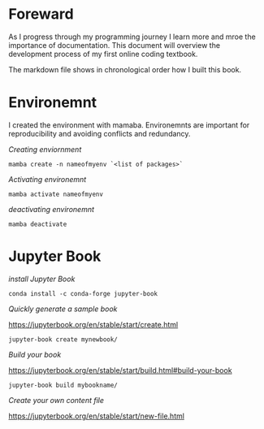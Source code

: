 # Foreward
As I progress through my programming journey I learn more and mroe the importance of documentation. This document will overview the development process of my first online coding textbook.

The markdown file shows in chronological order how I built this book.

# Environemnt

I created the environment with mamaba.
Environemnts are important for reproducibility and avoiding conflicts and redundancy.

*Creating enviornment*

    mamba create -n nameofmyenv `<list of packages>`

*Activating environemnt*

    mamba activate nameofmyenv
*deactivating environemnt*

    mamba deactivate

# Jupyter Book

*install Jupyter Book*

    conda install -c conda-forge jupyter-book

*Quickly generate a sample book* 

https://jupyterbook.org/en/stable/start/create.html

    jupyter-book create mynewbook/ 
    
*Build your book*

https://jupyterbook.org/en/stable/start/build.html#build-your-book

    jupyter-book build mybookname/

*Create your own content file*

https://jupyterbook.org/en/stable/start/new-file.html
